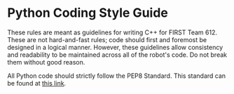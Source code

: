 # Python Coding Style Guide
These rules are meant as guidelines for writing C++ for FIRST Team 612. These
are not hard-and-fast rules; code should first and foremost be designed in a
logical manner. However, these guidelines allow consistency and readability to
be maintained across all of the robot's code. Do not break them without good
reason.

All Python code should strictly follow the PEP8 Standard. This standard can be
found at [this link](https://www.python.org/dev/peps/pep-0008/).
